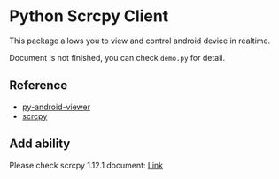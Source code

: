 # Python Scrcpy Client

This package allows you to view and control android device in realtime. 

Document is not finished, you can check `demo.py` for detail.

## Reference
- [py-android-viewer](https://github.com/razumeiko/py-android-viewer)
- [scrcpy](https://github.com/Genymobile/scrcpy)

## Add ability
Please check scrcpy 1.12.1 document: [Link](https://github.com/Genymobile/scrcpy/blob/v1.12.1/server/src/main/java/com/genymobile/scrcpy/ControlMessageReader.java)

